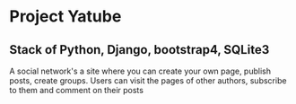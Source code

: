 # Project Yatube
## Stack of Python, Django, bootstrap4, SQLite3

A social network's a site where you can create your own page, publish posts, create groups. Users can visit the pages of other authors, subscribe to them and comment on their posts
